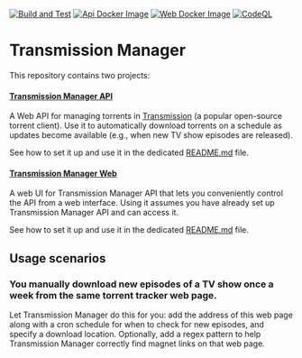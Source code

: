 [![Build and Test](https://github.com/aannenko/transmission-manager/actions/workflows/dotnetcore.yml/badge.svg)](https://github.com/aannenko/transmission-manager/actions/workflows/dotnetcore.yml) [![Api Docker Image](https://github.com/aannenko/transmission-manager/actions/workflows/docker-publish-api.yml/badge.svg)](https://github.com/aannenko/transmission-manager/actions/workflows/docker-publish-api.yml) [![Web Docker Image](https://github.com/aannenko/transmission-manager/actions/workflows/docker-publish-web.yml/badge.svg)](https://github.com/aannenko/transmission-manager/actions/workflows/docker-publish-web.yml) [![CodeQL](https://github.com/aannenko/transmission-manager/actions/workflows/codeql-analysis.yml/badge.svg)](https://github.com/aannenko/transmission-manager/actions/workflows/codeql-analysis.yml)

# Transmission Manager

This repository contains two projects:

#### [Transmission Manager API](src/TransmissionManager.Api)
A Web API for managing torrents in [Transmission](https://transmissionbt.com/) (a popular open-source torrent client).
Use it to automatically download torrents on a schedule as updates become available (e.g., when new TV show episodes are released).

See how to set it up and use it in the dedicated [README.md](src/TransmissionManager.Api/README.md) file.

#### [Transmission Manager Web](src/TransmissionManager.Web)
A web UI for Transmission Manager API that lets you conveniently control the API from a web interface.
Using it assumes you have already set up Transmission Manager API and can access it.

See how to set it up and use it in the dedicated [README.md](src/TransmissionManager.Web/README.md) file.

## Usage scenarios

### You manually download new episodes of a TV show once a week from the same torrent tracker web page.
Let Transmission Manager do this for you: add the address of this web page along with a cron schedule for when to check for new episodes, and specify a download location. Optionally, add a regex pattern to help Transmission Manager correctly find magnet links on that web page.
